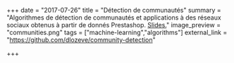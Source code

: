 +++
date = "2017-07-26"
title = "Détection de communautés"
summary = "Algorithmes de détection de communautés et applications à des réseaux sociaux obtenus à partir de donnés Prestashop. [Slides.](https://dlozeve.github.io/reveal_CommunityDetection/#/)"
image_preview = "communities.png"
tags = ["machine-learning","algorithms"]
external_link = "https://github.com/dlozeve/community-detection"

+++

